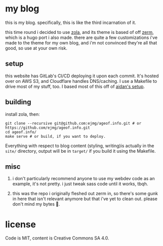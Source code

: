 # my blog

this is my blog. specifically, this is like the third incarnation of it.

this time round i decided to use [zola](https://getzola.org), and its theme is
based of off [zerm](https://github.com/ejmg/zerm), which is a hugo port i also
made. there are quite a few customizations i've made to the theme for my own
blog, and i'm not convinced they're all that good, so use at your own risk.

## setup

this website has GitLab's CI/CD deploying it upon each commit. It's hosted over
on AWS S3, and Cloudflare handles DNS/caching. I use a Makefile to drive most
of my stuff, too. I based most of this off of [aidan's
setup](https://raptros.com/blog/late-2018-relaunch/).

## building

install zola, then:

```
git clone --recursive git@github.com:ejmg/ageof.info.git # or https://github.com/ejmg/ageof.info.git
cd ageof.info/
make serve # or build, if you want to deploy.
```

Everything with respect to blog content (styling, writing)is actually in the
`site/` directory, output will be in `target/` if you build it using the
Makefile.

## misc

1. i don't particularly recommend anyone to use my webdev code as an example,
   it's not pretty. i just tweak sass code until it works, tbqh.

2. this was the repo i originally fleshed out zerm in, so there's some gunk in
here that isn't relevant anymore but that i've yet to clean out. please don't
mind my bytes 👻.

# license

Code is MIT, content is Creative Commons SA 4.0.
